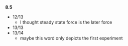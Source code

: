 **8.5**
- 12/13
	- I thought steady state force is the later force
- 13/13
- 13/14
	- maybe this word only depicts the first experiment